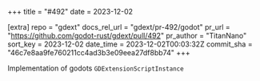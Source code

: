 +++
title = "#492"
date = 2023-12-02

[extra]
repo = "gdext"
docs_rel_url = "gdext/pr-492/godot"
pr_url = "https://github.com/godot-rust/gdext/pull/492"
pr_author = "TitanNano"
sort_key = 2023-12-02
date_time = 2023-12-02T00:03:32Z
commit_sha = "46c7e8aa9fe760211cc4ad3b3e09eea27df8bb74"
+++

Implementation of godots `GDExtensionScriptInstance`
